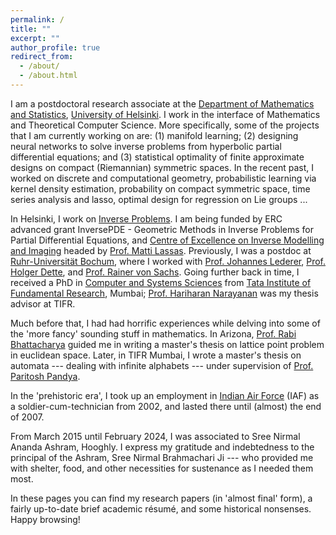 ```yaml
---
permalink: /
title: ""
excerpt: ""
author_profile: true
redirect_from: 
  - /about/
  - /about.html
---
```

I am a postdoctoral research associate at the [Department of Mathematics and Statistics](https://www.helsinki.fi/en/faculty-science/faculty/mathematics-and-statistics), [University of Helsinki](https://www.helsinki.fi). I work in the interface of Mathematics and Theoretical Computer Science. More specifically, some of the projects that I am currently working on are: (1) manifold learning; (2) designing neural networks to solve inverse problems from hyperbolic partial differential equations; and (3) statistical optimality of finite approximate designs on compact (Riemannian) symmetric spaces. In the recent past, I worked on discrete and computational geometry, probabilistic learning via kernel density estimation, probability on compact symmetric space, time series analysis and lasso, optimal design for regression on Lie groups ... 

In Helsinki, I work on [Inverse Problems](https://www.helsinki.fi/en/researchgroups/inverse-problems). I am being funded by ERC advanced grant InversePDE - Geometric Methods in Inverse Problems for Partial Differential Equations, and [Centre of Excellence on Inverse Modelling and Imaging](https://www.helsinki.fi/en/researchgroups/centre-of-excellence-of-inverse-modelling-and-imaging) headed by [Prof. Matti Lassas](https://www.mv.helsinki.fi/home/lassas/). Previously, I was a postdoc at [Ruhr-Universität Bochum](https://math.ruhr-uni-bochum.de/en/), where I worked with [Prof. Johannes Lederer](https://www.math.uni-hamburg.de/en/forschung/bereiche/st/math-data-methoden/personen/lederer-johannes.html), [Prof. Holger Dette](https://math.ruhr-uni-bochum.de/en/faculty/professorships/stochastics/group-dette/staff/holger-dette/), and [Prof. Rainer von Sachs](https://uclouvain.be/fr/repertoires/rainer.vonsachs). Going further back in time, I received a PhD in [Computer and Systems Sciences](https://www.tcs.tifr.res.in/web/) from [Tata Institute of Fundamental Research](https://main.tifr.res.in), Mumbai; [Prof. Hariharan Narayanan](https://www.tifr.res.in/~hariharan.narayanan/) was my thesis advisor at TIFR.

Much before that, I had had horrific experiences while delving into some of the 'more fancy' sounding stuff in mathematics. In Arizona, [Prof. Rabi Bhattacharya](https://www.math.arizona.edu/~rabi/) guided me in writing a master's thesis on lattice point problem in euclidean space. Later, in TIFR Mumbai, I wrote a master's thesis on automata --- dealing with infinite alphabets --- under supervision of [Prof. Paritosh Pandya](https://www.cse.iitb.ac.in/~pandya58/).

In the 'prehistoric era', I took up an employment in [Indian Air Force](https://indianairforce.nic.in/) (IAF) as a soldier-cum-technician from 2002, and lasted there until (almost) the end of 2007.

From March 2015 until February 2024, I was associated to Sree Nirmal Ananda Ashram, Hooghly. I express my gratitude and indebtedness to the principal of the Ashram, Sree Nirmal Brahmachari Ji --- who provided me with shelter, food, and other necessities for sustenance as I needed them most.

In these pages you can find my research papers (in 'almost final' form), a fairly up-to-date brief academic résumé, and some historical nonsenses. Happy browsing!

